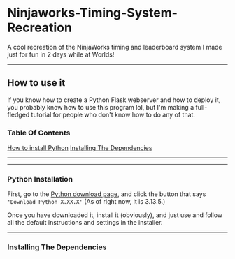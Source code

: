 # Ninjaworks-Timing-System-Recreation
A cool recreation of the NinjaWorks timing and leaderboard system I made just for fun in 2 days while at Worlds!
____
## How to use it

If you know how to create a Python Flask webserver and how to deploy it, you probably know how to use this program lol, but I'm making a full-fledged tutorial for people who don't know how to do any of that.

### Table Of Contents
[How to install Python](#python-installation)
[Installing The Dependencies](#installing-the-dependencies)

____
____
### Python Installation

First, go to the [Python download page](https://python.org/downloads), and click the button that says `'Download Python X.XX.X'` (As of right now, it is 3.13.5.)

Once you have downloaded it, install it (obviously), and just use and follow all the default instructions and settings in the installer.
____
### Installing The Dependencies
